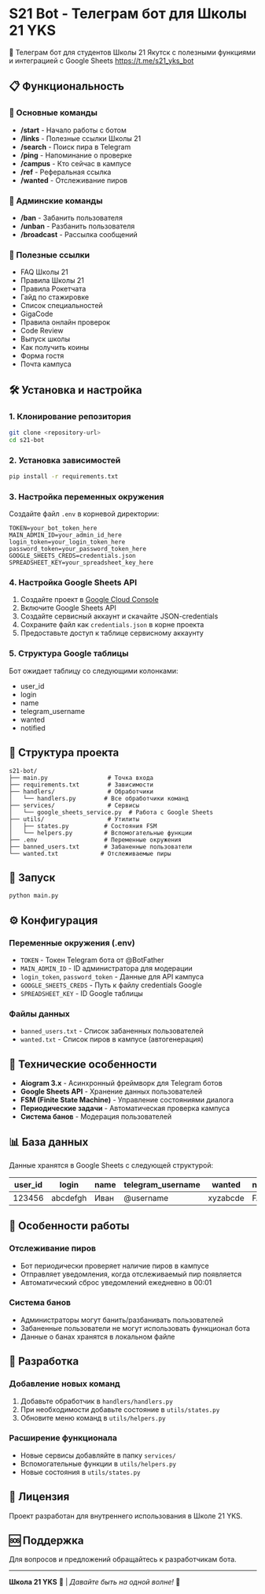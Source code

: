 # S21 Bot - Телеграм бот для Школы 21 YKS

🤖 Телеграм бот для студентов Школы 21 Якутск с полезными функциями и интеграцией с Google Sheets 
https://t.me/s21_yks_bot

## 📋 Функциональность

### 🔹 Основные команды
- **/start** - Начало работы с ботом
- **/links** - Полезные ссылки Школы 21
- **/search** - Поиск пира в Telegram
- **/ping** - Напоминание о проверке
- **/campus** - Кто сейчас в кампусе
- **/ref** - Реферальная ссылка
- **/wanted** - Отслеживание пиров

### 🔹 Админские команды
- **/ban** - Забанить пользователя
- **/unban** - Разбанить пользователя
- **/broadcast** - Рассылка сообщений

### 🔹 Полезные ссылки
- FAQ Школы 21
- Правила Школы 21
- Правила Рокетчата
- Гайд по стажировке
- Список специальностей
- GigaCode
- Правила онлайн проверок
- Code Review
- Выпуск школы
- Как получить коины
- Форма гостя
- Почта кампуса

## 🛠 Установка и настройка

### 1. Клонирование репозитория
```bash
git clone <repository-url>
cd s21-bot
```

### 2. Установка зависимостей
```bash
pip install -r requirements.txt
```

### 3. Настройка переменных окружения
Создайте файл `.env` в корневой директории:

```env
TOKEN=your_bot_token_here
MAIN_ADMIN_ID=your_admin_id_here
login_token=your_login_token_here
password_token=your_password_token_here
GOOGLE_SHEETS_CREDS=credentials.json
SPREADSHEET_KEY=your_spreadsheet_key_here
```

### 4. Настройка Google Sheets API
1. Создайте проект в [Google Cloud Console](https://console.cloud.google.com/)
2. Включите Google Sheets API
3. Создайте сервисный аккаунт и скачайте JSON-credentials
4. Сохраните файл как `credentials.json` в корне проекта
5. Предоставьте доступ к таблице сервисному аккаунту

### 5. Структура Google таблицы
Бот ожидает таблицу со следующими колонками:
- user_id
- login
- name
- telegram_username
- wanted
- notified

## 📁 Структура проекта

```
s21-bot/
├── main.py                 # Точка входа
├── requirements.txt        # Зависимости
├── handlers/               # Обработчики
│   └── handlers.py        # Все обработчики команд
├── services/               # Сервисы
│   └── google_sheets_service.py  # Работа с Google Sheets
├── utils/                  # Утилиты
│   ├── states.py          # Состояния FSM
│   └── helpers.py         # Вспомогательные функции
├── .env                   # Переменные окружения
├── banned_users.txt       # Забаненные пользователи
└── wanted.txt            # Отслеживаемые пиры
```

## 🚀 Запуск

```bash
python main.py
```

## ⚙️ Конфигурация

### Переменные окружения (.env)
- `TOKEN` - Токен Telegram бота от @BotFather
- `MAIN_ADMIN_ID` - ID администратора для модерации
- `login_token`, `password_token` - Данные для API кампуса
- `GOOGLE_SHEETS_CREDS` - Путь к файлу credentials Google
- `SPREADSHEET_KEY` - ID Google таблицы

### Файлы данных
- `banned_users.txt` - Список забаненных пользователей
- `wanted.txt` - Список пиров в кампусе (автогенерация)

## 🔧 Технические особенности

- **Aiogram 3.x** - Асинхронный фреймворк для Telegram ботов
- **Google Sheets API** - Хранение данных пользователей
- **FSM (Finite State Machine)** - Управление состояниями диалога
- **Периодические задачи** - Автоматическая проверка кампуса
- **Система банов** - Модерация пользователей

## 📊 База данных

Данные хранятся в Google Sheets с следующей структурой:

| user_id | login | name | telegram_username | wanted | notified |
|---------|-------|------|------------------|--------|----------|
| 123456  | abcdefgh | Иван | @username | xyzabcde | FALSE |

## 🎯 Особенности работы

### Отслеживание пиров
- Бот периодически проверяет наличие пиров в кампусе
- Отправляет уведомления, когда отслеживаемый пир появляется
- Автоматический сброс уведомлений ежедневно в 00:01

### Система банов
- Администраторы могут банить/разбанивать пользователей
- Забаненные пользователи не могут использовать функционал бота
- Данные о банах хранятся в локальном файле

## 🤝 Разработка

### Добавление новых команд
1. Добавьте обработчик в `handlers/handlers.py`
2. При необходимости добавьте состояние в `utils/states.py`
3. Обновите меню команд в `utils/helpers.py`

### Расширение функционала
- Новые сервисы добавляйте в папку `services/`
- Вспомогательные функции в `utils/helpers.py`
- Новые состояния в `utils/states.py`

## 📝 Лицензия

Проект разработан для внутреннего использования в Школе 21 YKS.

## 🆘 Поддержка

Для вопросов и предложений обращайтесь к разработчикам бота.

---

**Школа 21 YKS** 🦣 | *Давайте быть на одной волне!* 🌊
